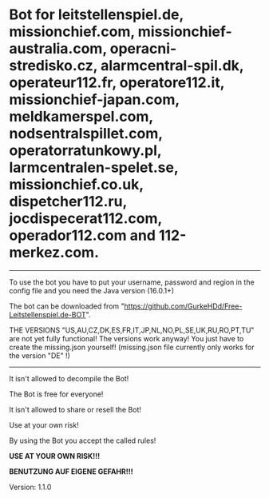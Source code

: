 # Bot for leitstellenspiel.de, missionchief.com, missionchief-australia.com, operacni-stredisko.cz, alarmcentral-spil.dk, operateur112.fr, operatore112.it, missionchief-japan.com, meldkamerspel.com, nodsentralspillet.com, operatorratunkowy.pl, larmcentralen-spelet.se, missionchief.co.uk, dispetcher112.ru, jocdispecerat112.com, operador112.com and 112-merkez.com.

----------------------------------------------------------------------------

To use the bot you have to put your username, password and region in the config file and you need the Java version (16.0.1+)

The bot can be downloaded from "https://github.com/GurkeHDd/Free-Leitstellenspiel.de-BOT".

THE VERSIONS "US,AU,CZ,DK,ES,FR,IT,JP,NL,NO,PL,SE,UK,RU,RO,PT,TU" are not yet fully functional!
The versions work anyway! You just have to create the missing.json yourself! (missing.json file currently only works for the version "DE" !)

----------------------------------------------------------------------------

It isn't allowed to decompile the Bot!

The Bot is free for everyone!

It isn't allowed to share or resell the Bot!

Use at your own risk!

By using the Bot you accept the called rules!

**USE AT YOUR OWN RISK!!!**

**BENUTZUNG AUF EIGENE GEFAHR!!!**

Version: 1.1.0
